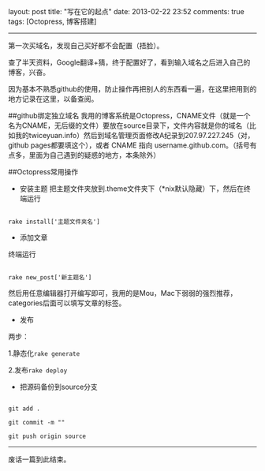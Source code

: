 layout: post
title: "写在它的起点"
date: 2013-02-22 23:52
comments: true
tags: [Octopress, 博客搭建]

---
第一次买域名，发现自己买好都不会配置（捂脸）。

查了半天资料，Google翻译+猜，终于配置好了，看到输入域名之后进入自己的博客，兴奋。
<!--more-->
因为基本不熟悉github的使用，防止操作再把别人的东西看一遍，在这里把用到的地方记录在这里，以备查阅。

##github绑定独立域名
我用的博客系统是Octopress，CNAME文件（就是一个名为CNAME，无后缀的文件）要放在source目录下，文件内容就是你的域名（比如我的twiceyuan.info）然后到域名管理页面修改A纪录到207.97.227.245（对，github pages都要填这个），或者 CNAME 指向 username.github.com。（括号有点多，里面为自己遇到的疑惑的地方，本条除外）

##Octopress常用操作
* 安装主题
把主题文件夹放到.theme文件夹下（*nix默认隐藏）下，然后在终端运行

<code>
rake install['主题文件夹名']
</code>

* 添加文章

终端运行

<code>
rake new_post['新主题名']
</code>

然后用任意编辑器打开编写即可，我用的是Mou，Mac下弱弱的强烈推荐，categories后面可以填写文章的标签。

* 发布

两步：

1.静态化<code>rake generate</code>

2.发布<code>rake deploy</code>

* 把源码备份到source分支

<code>
git add .
</code>

<code>
git commit -m ""
</code>

<code>
git push origin source
</code>

--------------------------
废话一篇到此结束。

